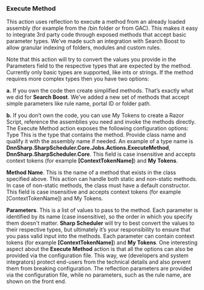
### Execute Method

This action uses reflection to execute a method from an already loaded assembly (for example from the /bin folder or from GAC). This makes it easy to integrate 3rd party code through exposed methods that accept basic parameter types. We’ve made such an integration with Search Boost to allow granular indexing of folders, modules and custom rules. 

Note that this action will try to convert the values you provide in the Parameters field to the respective types that are expected by the method. Currently only basic types are supported, like ints or strings. If the method requires more complex types then you have two options:

**a.** If you own the code then create simplified methods. That’s exactly what we did for **Search Boost**. We’ve added a new set of methods that accept simple parameters like rule name, portal ID or folder path.

**b.** If you don’t own the code, you can use My Tokens to create a Razor Script, reference the assemblies you need and invoke the methods directly.
The Execute Method action exposes the following configuration options:
Type
This is the type that contains the method. Provide class name and qualify it with the assembly name if needed. An example of a type name is **DnnSharp.SharpScheduler.Core.Jobs.Actions.ExecuteMethod**, **DnnSharp.SharpScheduler.Core**. This field is case insensitive and accepts context tokens (for example **[ContextTokenName]**) and **My Tokens**.

**Method Name**. This is the name of a method that exists in the class specified above. This action can handle both static and non-static methods. In case of non-static methods, the class must have a default constructor. This field is case insensitive and accepts context tokens (for example [ContextTokenName]) and My Tokens.

**Parameters**. This is a list of values to pass to the method. Each parameter is identified by its name (case insensitive), so the order in which you specify them doesn't matter. **Sharp Scheduler** will try to best convert the values to their respective types, but ultimately it’s your responsibility to ensure that you pass valid input into the methods. Each parameter can contain context tokens (for example **[ContextTokenName]**) and **My Tokens**.
One interesting aspect about the **Execute Method** action is that all the options can also be provided via the configuration file. This way, we (developers and system integrators) protect end-users from the technical details and also prevent them from breaking configuration. The reflection parameters are provided via the configuration file, while no parameters, such as the rule name, are shown on the front end.
